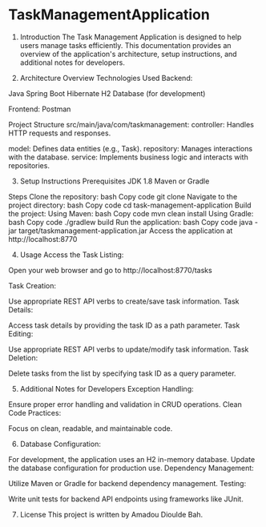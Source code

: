 # TaskManagementApplication

1. Introduction
The Task Management Application is designed to help users manage tasks efficiently. This documentation provides an overview of the application's architecture, setup instructions, and additional notes for developers.

2. Architecture Overview
Technologies Used
Backend:

Java
Spring Boot
Hibernate
H2 Database (for development)

Frontend:
Postman

Project Structure
src/main/java/com/taskmanagement:
controller: Handles HTTP requests and responses.

model: Defines data entities (e.g., Task).
repository: Manages interactions with the database.
service: Implements business logic and interacts with repositories.

3. Setup Instructions
Prerequisites
JDK 1.8
Maven or Gradle

Steps
Clone the repository:
bash
Copy code
git clone <repository-url>
Navigate to the project directory:
bash
Copy code
cd task-management-application
Build the project:
Using Maven:
bash
Copy code
mvn clean install
Using Gradle:
bash
Copy code
./gradlew build
Run the application:
bash
Copy code
java -jar target/taskmanagement-application.jar
Access the application at http://localhost:8770

4. Usage
Access the Task Listing:

Open your web browser and go to http://localhost:8770/tasks 


Task Creation:

Use appropriate REST API verbs to create/save task information.
Task Details:

Access task details by providing the task ID as a path parameter.
Task Editing:

Use appropriate REST API verbs to update/modify task information.
Task Deletion:

Delete tasks from the list by specifying task ID as a query parameter.

5. Additional Notes for Developers
Exception Handling:

Ensure proper error handling and validation in CRUD operations.
Clean Code Practices:

Focus on clean, readable, and maintainable code.

6. Database Configuration:

For development, the application uses an H2 in-memory database. Update the database configuration for production use.
Dependency Management:

Utilize Maven or Gradle for backend dependency management.
Testing:

Write unit tests for backend API endpoints using frameworks like JUnit.

7. License
This project is written by Amadou Dioulde Bah.
